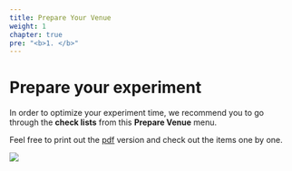 ```yaml
---
title: Prepare Your Venue
weight: 1
chapter: true
pre: "<b>1. </b>"
---
```


# Prepare your experiment

In order to optimize your experiment time, we recommend you to go through the
**check lists** from this **Prepare Venue** menu.

Feel free to print out the [pdf](/images/prepare_venue/mypdf.pdf) version
and check out the items one by one.

<img src='/images/prepare_venue/check_list_logo.png' />